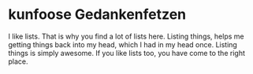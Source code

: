 # kunfoose Gedankenfetzen
I like lists. That is why you find a lot of lists here. Listing things, helps me
getting things back into my head, which I had in my head once. Listing things is
simply awesome. If you like lists too, you have come to the right place.
